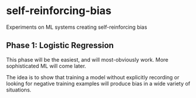 # self-reinforcing-bias
Experiments on ML systems creating self-reinforcing bias

## Phase 1: Logistic Regression

This phase will be the easiest, and will most-obviously work.
More sophisticated ML will come later.

The idea is to show that training a model without explicitly recording or looking for negative training examples will produce bias in a wide variety of situations.
